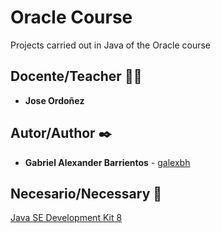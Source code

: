 # Oracle Course
Projects carried out in Java of the Oracle course

## Docente/Teacher 👨‍💻

* **Jose Ordoñez**

## Autor/Author ✒️

* **Gabriel Alexander Barrientos** - [galexbh](https://github.com/galexbh)

## Necesario/Necessary 📄

[Java SE Development Kit 8](https://www.oracle.com/sa/java/technologies/javase/javase-jdk8-downloads.html)